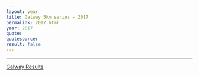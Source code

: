 ```yaml
---
layout: year
title: Galway 5km series - 2017
permalink: 2017.html
year: 2017
quote: 
quotesource: 
result: false
---
```


---

[Galway Results](/media/pdfs/results/2017-galway.pdf)

